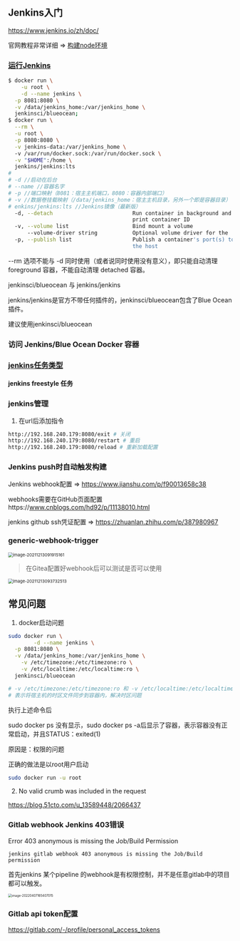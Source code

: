 ## Jenkins入门

https://www.jenkins.io/zh/doc/

官网教程非常详细 => [构建node环境](https://www.jenkins.io/zh/doc/tutorials/build-a-node-js-and-react-app-with-npm/)

### [运行Jenkins](https://www.jenkins.io/zh/doc/tutorials/build-a-node-js-and-react-app-with-npm/)

```sh
$ docker run \
	-u root \
	-d --name jenkins \
  -p 8081:8080 \
  -v /data/jenkins_home:/var/jenkins_home \
  jenkinsci/blueocean;
$ docker run \
  --rm \
  -u root \
  -p 8080:8080 \
  -v jenkins-data:/var/jenkins_home \ 
  -v /var/run/docker.sock:/var/run/docker.sock \
  -v "$HOME":/home \ 
  jenkins/jenkins:lts
# 
# -d //启动在后台
# --name //容器名字
# -p //端口映射（8081：宿主主机端口，8080：容器内部端口）
# -v //数据卷挂载映射（/data/jenkins_home：宿主主机目录，另外一个即是容器目录）
# enkins/jenkins:lts //Jenkins镜像（最新版）
  -d, --detach                         Run container in background and
                                       print container ID
  -v, --volume list                    Bind mount a volume
      --volume-driver string           Optional volume driver for the
  -p, --publish list                   Publish a container's port(s) to
                                       the host
```

--rm 选项不能与 -d 同时使用（或者说同时使用没有意义），即只能自动清理 foreground 容器，不能自动清理 detached 容器。



jenkinsci/blueocean 与 jenkins/jenkins

jenkins/jenkins是官方不带任何插件的，jenkinsci/blueocean包含了Blue Ocean插件。

建议使用jenkinsci/blueocean

### 访问 Jenkins/Blue Ocean Docker 容器

### [jenkins任务类型](https://www.cnblogs.com/101718qiong/p/9450325.html)

#### jenkins freestyle 任务

### jenkins管理

1. 在url后添加指令

```sh
http://192.168.240.179:8080/exit # 关闭
http://192.168.240.179:8080/restart # 重启
http://192.168.240.179:8080/reload # 重新加载配置
```



### Jenkins push时自动触发构建

Jenkins webhook配置 => https://www.jianshu.com/p/f90013658c38

webhooks需要在GitHub页面配置https://www.cnblogs.com/hd92/p/11138010.html

jenkins github ssh凭证配置 => https://zhuanlan.zhihu.com/p/387980967

### generic-webhook-trigger

<img src="https://minimax-1256590847.cos.ap-shanghai.myqcloud.com/img/image-20211213091915161.png" alt="image-20211213091915161" style="zoom:67%;" />

> 在Gitea配置好webhook后可以测试是否可以使用

<img src="https://minimax-1256590847.cos.ap-shanghai.myqcloud.com/img/image-20211213093732513.png" alt="image-20211213093732513" style="zoom:67%;" />

## 常见问题

1. docker启动问题

```sh
sudo docker run \
        -d --name jenkins \
  -p 8081:8080 \
  -v /data/jenkins_home:/var/jenkins_home \
 	-v /etc/timezone:/etc/timezone:ro \
	-v /etc/localtime:/etc/localtime:ro \
  jenkinsci/blueocean

# -v /etc/timezone:/etc/timezone:ro 和 -v /etc/localtime:/etc/localtime:ro \
# 表示将宿主机的时区文件同步到容器内，解决时区问题
```

执行上述命令后

sudo docker ps 没有显示，sudo docker ps -a后显示了容器，表示容器没有正常启动，并且STATUS：exited(1)

原因是：权限的问题

正确的做法是以root用户启动

```sh
sudo docker run -u root
```

2. No valid crumb was included in the request

https://blog.51cto.com/u_13589448/2066437

### Gitlab webhook Jenkins 403错误

Error 403 anonymous is missing the Job/Build Permission

```
jenkins gitlab webhook 403 anonymous is missing the Job/Build permission
```

首先jenkins 某个pipeline 的webhook是有权限控制，并不是任意gitlab中的项目都可以触发。

<img src="https://minimax-1256590847.cos.ap-shanghai.myqcloud.com/img/image-20220407165407015.png" alt="image-20220407165407015" style="zoom:50%;" />

### Gitlab api token配置

https://gitlab.com/-/profile/personal_access_tokens